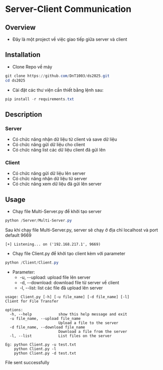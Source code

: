 # Server-Client Communication 
## Overview
- Đây là một project về việc giao tiếp giữa server và client
## Installation

- Clone Repo về máy
```powershell
git clone https://github.com/DnT1003/ds2025.git
cd ds2025
```

- Cài đặt các thư viện cần thiết bằng lệnh sau:
```powershell
pip install -r requirements.txt
```

## Description
### Server

- Có chức năng nhận dữ liệu từ client và save dữ liệu 
- Có chức năng gửi dữ liệu cho client
- Có chức năng list các dữ liệu client đã gửi lên 

### Client

- Có chức năng gửi dữ liệu lên server
- Có chức năng nhận dữ liệu từ server
- Có chức năng xem dữ liệu đã gửi lên server

## Usage

- Chạy file Multi-Server.py để khởi tạo server
```powershell
python /Server/Multi-Server.py
```
Sau khi chạy file Multi-Server.py, server sẽ chạy ở địa chỉ localhost và port default 9669 
```text
[+] Listening... on ('192.168.217.1', 9669)
```

- Chạy file Client.py để khởi tạo client kèm với parameter 
```powershell
python /Client/Client.py
```
- Parameter:
  - -u, --upload: upload file lên server
  - -d, --download: download file từ server về client
  - -l, --list: list các file đã upload lên server
```
usage: Client.py [-h] [-u file_name] [-d file_name] [-l]
Client for File Transfer

options:
  -h, --help            show this help message and exit
  -u file_name, --upload file_name
                        Upload a file to the server
  -d file_name, --download file_name
                        Download a file from the server
  -l, --list            List files on the server
  
Eg: python Client.py -u test.txt
    python Client.py -l 
    python Client.py -d test.txt
  ```

File sent successfully
